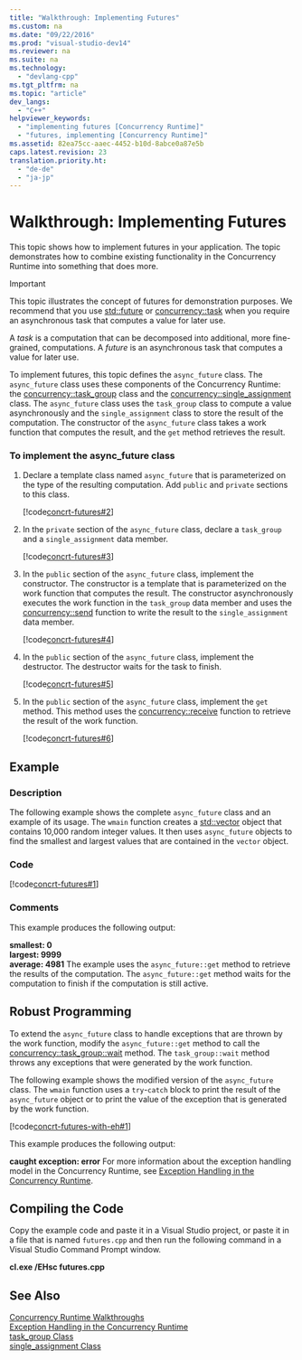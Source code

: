 ```yaml
---
title: "Walkthrough: Implementing Futures"
ms.custom: na
ms.date: "09/22/2016"
ms.prod: "visual-studio-dev14"
ms.reviewer: na
ms.suite: na
ms.technology: 
  - "devlang-cpp"
ms.tgt_pltfrm: na
ms.topic: "article"
dev_langs: 
  - "C++"
helpviewer_keywords: 
  - "implementing futures [Concurrency Runtime]"
  - "futures, implementing [Concurrency Runtime]"
ms.assetid: 82ea75cc-aaec-4452-b10d-8abce0a87e5b
caps.latest.revision: 23
translation.priority.ht: 
  - "de-de"
  - "ja-jp"
---
```

# Walkthrough: Implementing Futures
This topic shows how to implement futures in your application. The topic demonstrates how to combine existing functionality in the Concurrency Runtime into something that does more.  
  
> [!IMPORTANT]
>  This topic illustrates the concept of futures for demonstration purposes. We recommend that you use [std::future](../VS_csharp/future-class.md) or [concurrency::task](../VS_csharp/task-class--concurrency-runtime-.md) when you require an asynchronous task that computes a value for later use.  
  
 A *task* is a computation that can be decomposed into additional, more fine-grained, computations. A *future* is an asynchronous task that computes a value for later use.  
  
 To implement futures, this topic defines the `async_future` class. The `async_future` class uses these components of the Concurrency Runtime: the [concurrency::task_group](../VS_csharp/task_group-class.md) class and the [concurrency::single_assignment](../VS_csharp/single_assignment-class.md) class. The `async_future` class uses the `task_group` class to compute a value asynchronously and the `single_assignment` class to store the result of the computation. The constructor of the `async_future` class takes a work function that computes the result, and the `get` method retrieves the result.  
  
### To implement the async_future class  
  
1.  Declare a template class named `async_future` that is parameterized on the type of the resulting computation. Add `public` and `private` sections to this class.  
  
     [!code[concrt-futures#2](../VS_csharp/codesnippet/CPP/walkthrough--implementing-futures_1.cpp)]  
  
2.  In the `private` section of the `async_future` class, declare a `task_group` and a `single_assignment` data member.  
  
     [!code[concrt-futures#3](../VS_csharp/codesnippet/CPP/walkthrough--implementing-futures_2.cpp)]  
  
3.  In the `public` section of the `async_future` class, implement the constructor. The constructor is a template that is parameterized on the work function that computes the result. The constructor asynchronously executes the work function in the `task_group` data member and uses the [concurrency::send](../VS_csharp/send-function.md) function to write the result to the `single_assignment` data member.  
  
     [!code[concrt-futures#4](../VS_csharp/codesnippet/CPP/walkthrough--implementing-futures_3.cpp)]  
  
4.  In the `public` section of the `async_future` class, implement the destructor. The destructor waits for the task to finish.  
  
     [!code[concrt-futures#5](../VS_csharp/codesnippet/CPP/walkthrough--implementing-futures_4.cpp)]  
  
5.  In the `public` section of the `async_future` class, implement the `get` method. This method uses the [concurrency::receive](../VS_csharp/receive-function.md) function to retrieve the result of the work function.  
  
     [!code[concrt-futures#6](../VS_csharp/codesnippet/CPP/walkthrough--implementing-futures_5.cpp)]  
  
## Example  
  
### Description  
 The following example shows the complete `async_future` class and an example of its usage. The `wmain` function creates a [std::vector](../VS_csharp/vector-class.md) object that contains 10,000 random integer values. It then uses `async_future` objects to find the smallest and largest values that are contained in the `vector` object.  
  
### Code  
 [!code[concrt-futures#1](../VS_csharp/codesnippet/CPP/walkthrough--implementing-futures_6.cpp)]  
  
### Comments  
 This example produces the following output:  
  
 **smallest: 0**  
**largest:  9999**  
**average:  4981** The example uses the `async_future::get` method to retrieve the results of the computation. The `async_future::get` method waits for the computation to finish if the computation is still active.  
  
## Robust Programming  
 To extend the `async_future` class to handle exceptions that are thrown by the work function, modify the `async_future::get` method to call the [concurrency::task_group::wait](../VS_csharp/task_group--wait-method.md) method. The `task_group::wait` method throws any exceptions that were generated by the work function.  
  
 The following example shows the modified version of the `async_future` class. The `wmain` function uses a `try`-`catch` block to print the result of the `async_future` object or to print the value of the exception that is generated by the work function.  
  
 [!code[concrt-futures-with-eh#1](../VS_csharp/codesnippet/CPP/walkthrough--implementing-futures_7.cpp)]  
  
 This example produces the following output:  
  
 **caught exception: error** For more information about the exception handling model in the Concurrency Runtime, see [Exception Handling in the Concurrency Runtime](../VS_csharp/exception-handling-in-the-concurrency-runtime.md).  
  
## Compiling the Code  
 Copy the example code and paste it in a Visual Studio project, or paste it in a file that is named `futures.cpp` and then run the following command in a Visual Studio Command Prompt window.  
  
 **cl.exe /EHsc futures.cpp**  
  
## See Also  
 [Concurrency Runtime Walkthroughs](../VS_csharp/concurrency-runtime-walkthroughs.md)   
 [Exception Handling in the Concurrency Runtime](../VS_csharp/exception-handling-in-the-concurrency-runtime.md)   
 [task_group Class](../VS_csharp/task_group-class.md)   
 [single_assignment Class](../VS_csharp/single_assignment-class.md)